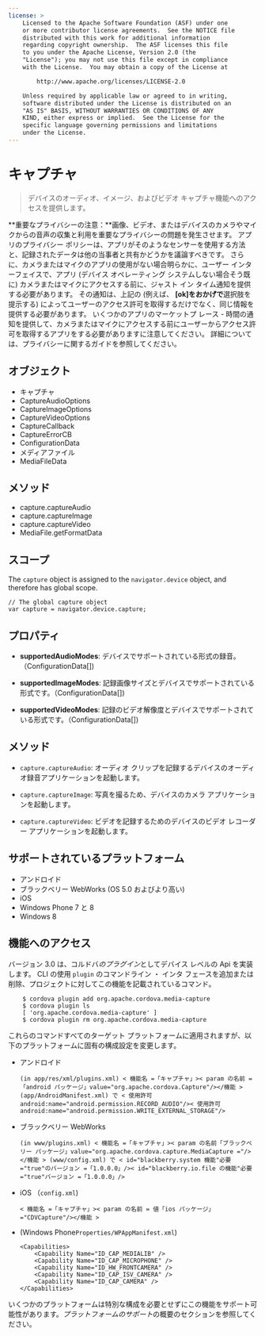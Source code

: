 ```yaml
---
license: >
    Licensed to the Apache Software Foundation (ASF) under one
    or more contributor license agreements.  See the NOTICE file
    distributed with this work for additional information
    regarding copyright ownership.  The ASF licenses this file
    to you under the Apache License, Version 2.0 (the
    "License"); you may not use this file except in compliance
    with the License.  You may obtain a copy of the License at

        http://www.apache.org/licenses/LICENSE-2.0

    Unless required by applicable law or agreed to in writing,
    software distributed under the License is distributed on an
    "AS IS" BASIS, WITHOUT WARRANTIES OR CONDITIONS OF ANY
    KIND, either express or implied.  See the License for the
    specific language governing permissions and limitations
    under the License.
---
```


# キャプチャ

> デバイスのオーディオ、イメージ、およびビデオ キャプチャ機能へのアクセスを提供します。

**重要なプライバシーの注意：**画像、ビデオ、またはデバイスのカメラやマイクからの音声の収集と利用を重要なプライバシーの問題を発生させます。 アプリのプライバシー ポリシーは、アプリがそのようなセンサーを使用する方法と、記録されたデータは他の当事者と共有かどうかを議論すべきです。 さらに、カメラまたはマイクのアプリの使用がない場合明らかに、ユーザー インターフェイスで、アプリ (デバイス オペレーティング システムしない場合そう既に) カメラまたはマイクにアクセスする前に、ジャスト イン タイム通知を提供する必要があります。 その通知は、上記の (例えば、 **[ok]**を**おかげで**選択肢を提示する) によってユーザーのアクセス許可を取得するだけでなく、同じ情報を提供する必要があります。 いくつかのアプリのマーケットプ レース - 時間の通知を提供して、カメラまたはマイクにアクセスする前にユーザーからアクセス許可を取得するアプリをする必要がありますに注意してください。 詳細については、プライバシーに関するガイドを参照してください。

## オブジェクト

*   キャプチャ
*   CaptureAudioOptions
*   CaptureImageOptions
*   CaptureVideoOptions
*   CaptureCallback
*   CaptureErrorCB
*   ConfigurationData
*   メディアファイル
*   MediaFileData

## メソッド

*   capture.captureAudio
*   capture.captureImage
*   capture.captureVideo
*   MediaFile.getFormatData

## スコープ

The `capture` object is assigned to the `navigator.device` object, and therefore has global scope.

    // The global capture object
    var capture = navigator.device.capture;
    

## プロパティ

*   **supportedAudioModes**: デバイスでサポートされている形式の録音。（ConfigurationData[])

*   **supportedImageModes**: 記録画像サイズとデバイスでサポートされている形式です。（ConfigurationData[])

*   **supportedVideoModes**: 記録のビデオ解像度とデバイスでサポートされている形式です。（ConfigurationData[])

## メソッド

*   `capture.captureAudio`: オーディオ クリップを記録するデバイスのオーディオ録音アプリケーションを起動します。

*   `capture.captureImage`: 写真を撮るため、デバイスのカメラ アプリケーションを起動します。

*   `capture.captureVideo`: ビデオを記録するためのデバイスのビデオ レコーダー アプリケーションを起動します。

## サポートされているプラットフォーム

*   アンドロイド
*   ブラックベリー WebWorks (OS 5.0 およびより高い)
*   iOS
*   Windows Phone 7 と 8
*   Windows 8

## 機能へのアクセス

バージョン 3.0 は、コルドバ*のプラグイン*としてデバイス レベルの Api を実装します。 CLI の使用 `plugin` のコマンドライン ・ インタ フェースを追加または削除、プロジェクトに対してこの機能を記載されているコマンド。

        $ cordova plugin add org.apache.cordova.media-capture
        $ cordova plugin ls
        [ 'org.apache.cordova.media-capture' ]
        $ cordova plugin rm org.apache.cordova.media-capture
    

これらのコマンドすべてのターゲット プラットフォームに適用されますが、以下のプラットフォームに固有の構成設定を変更します。

*   アンドロイド
    
        (in app/res/xml/plugins.xml) < 機能名 =「キャプチャ」>< param の名前 =「android パッケージ」value="org.apache.cordova.Capture"/></機能 > (app/AndroidManifest.xml) で < 使用許可 android:name="android.permission.RECORD_AUDIO"/>< 使用許可 android:name="android.permission.WRITE_EXTERNAL_STORAGE"/>
        

*   ブラックベリー WebWorks
    
        (in www/plugins.xml) < 機能名 =「キャプチャ」>< param の名前「ブラックベリー パッケージ」value="org.apache.cordova.capture.MediaCapture ="/></機能 > (www/config.xml) で < id="blackberry.system 機能"必要 ="true"のバージョン =「1.0.0.0」/>< id="blackberry.io.file の機能"必要 ="true"バージョン =「1.0.0.0」/>
        

*   iOS （`config.xml`)
    
        < 機能名 =「キャプチャ」>< param の名前 = 値「ios パッケージ」="CDVCapture"/></機能 >
        

*   (Windows Phone`Properties/WPAppManifest.xml`)
    
        <Capabilities>
            <Capability Name="ID_CAP_MEDIALIB" />
            <Capability Name="ID_CAP_MICROPHONE" />
            <Capability Name="ID_HW_FRONTCAMERA" />
            <Capability Name="ID_CAP_ISV_CAMERA" />
            <Capability Name="ID_CAP_CAMERA" />
        </Capabilities>
        

いくつかのプラットフォームは特別な構成を必要とせずにこの機能をサポート可能性があります。*プラットフォームのサポート*の概要のセクションを参照してください。